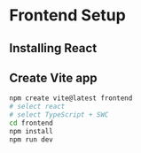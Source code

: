 # Frontend Setup

## Installing React

## Create Vite app

```bash
npm create vite@latest frontend
# select react
# select TypeScript + SWC
cd frontend
npm install
npm run dev
```
